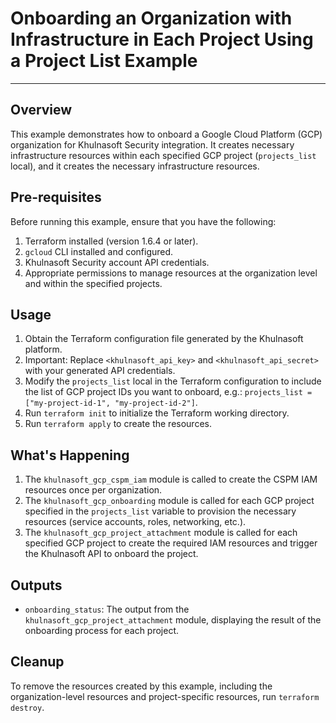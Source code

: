 # Onboarding an Organization with Infrastructure in Each Project Using a Project List Example

---

## Overview

This example demonstrates how to onboard a Google Cloud Platform (GCP) organization for Khulnasoft Security integration. It creates necessary infrastructure resources within each specified GCP project (`projects_list` local), and it creates the necessary infrastructure resources.

## Pre-requisites

Before running this example, ensure that you have the following:

1. Terraform installed (version 1.6.4 or later).
2. `gcloud` CLI installed and configured.
3. Khulnasoft Security account API credentials.
4. Appropriate permissions to manage resources at the organization level and within the specified projects.

## Usage

1. Obtain the Terraform configuration file generated by the Khulnasoft platform.
2. Important: Replace `<khulnasoft_api_key>` and `<khulnasoft_api_secret>` with your generated API credentials.
3. Modify the `projects_list` local in the Terraform configuration to include the list of GCP project IDs you want to onboard, e.g.: `projects_list = ["my-project-id-1", "my-project-id-2"]`.
4. Run `terraform init` to initialize the Terraform working directory.
5. Run `terraform apply` to create the resources.

## What's Happening

1. The `khulnasoft_gcp_cspm_iam` module is called to create the CSPM IAM resources once per organization.
2. The `khulnasoft_gcp_onboarding` module is called for each GCP project specified in the `projects_list` variable to provision the necessary resources (service accounts, roles, networking, etc.).
3. The `khulnasoft_gcp_project_attachment` module is called for each specified GCP project to create the required IAM resources and trigger the Khulnasoft API to onboard the project.

## Outputs

- `onboarding_status`: The output from the `khulnasoft_gcp_project_attachment` module, displaying the result of the onboarding process for each project.

## Cleanup

To remove the resources created by this example, including the organization-level resources and project-specific resources, run `terraform destroy`.